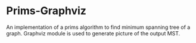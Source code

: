 # Prims-Graphviz
An implementation of a prims algorithm to find minimum spanning tree of a graph. Graphviz module is used to generate picture of the output MST.
